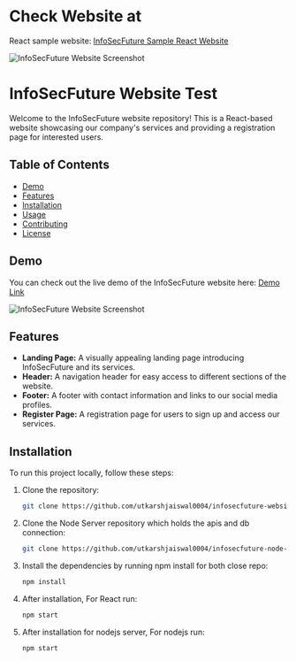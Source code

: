# Check Website at
React sample website:  [InfoSecFuture Sample React Website](https://bucolic-paprenjak-299acc.netlify.app)

![InfoSecFuture Website Screenshot](./screenshot.png)


# InfoSecFuture Website Test

Welcome to the InfoSecFuture website repository! This is a React-based website showcasing our company's services and providing a registration page for interested users.

## Table of Contents
- [Demo](#demo)
- [Features](#features)
- [Installation](#installation)
- [Usage](#usage)
- [Contributing](#contributing)
- [License](#license)

## Demo

You can check out the live demo of the InfoSecFuture website here: [Demo Link](https://www.infosecfuture.com)

![InfoSecFuture Website Screenshot](./screenshot.png)

## Features

- **Landing Page:** A visually appealing landing page introducing InfoSecFuture and its services.
- **Header:** A navigation header for easy access to different sections of the website.
- **Footer:** A footer with contact information and links to our social media profiles.
- **Register Page:** A registration page for users to sign up and access our services.

## Installation

To run this project locally, follow these steps:

1. Clone the repository:

   ```bash
   git clone https://github.com/utkarshjaiswal0004/infosecfuture-website.git


2. Clone the Node Server repository which holds the apis and db connection:

   ```bash
   git clone https://github.com/utkarshjaiswal0004/infosecfuture-node-api.git

3. Install the dependencies by running npm install for both close repo:

   ```bash
   npm install

4. After installation, For React run:

   ```bash
   npm start

5. After installation for nodejs server, For nodejs run:

   ```bash
   npm start
